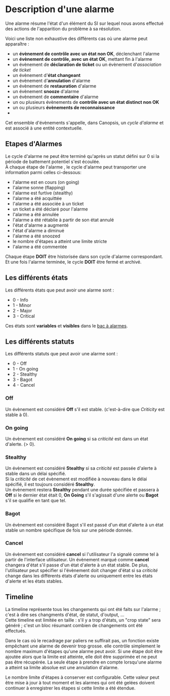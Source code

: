 # Description d'une alarme

Une alarme résume l'état d'un élément du SI sur lequel nous avons effectué des actions de l'apparition du problème à sa résolution.  

Voici une liste non exhaustive des différents cas où une alarme peut apparaître :

*  un **évènement de contrôle avec un état non OK**, déclenchant l'alarme  
*  un **évènement de contrôle, avec un état OK**, mettant fin à l'alarme  
*  un évènement de **déclaration de ticket** ou un évènement d'*association de ticket*  
*  un évènement d'**état changeant**  
*  un évènement d'**annulation** d'alarme  
*  un évènement de **restauration** d'alarme  
*  un évènement **snooze** d'alarme  
*  un évènement de **commentaire** d'alarme  
*  un ou plusieurs évènements de **contrôle avec un état distinct non OK**  
*  un ou plusieurs **évènements de reconnaissance**  
*  
Cet ensemble d'évènements s'appelle, dans Canopsis, un *cycle d'alarme* et est associé à une entité contextuelle.

## Etapes d'Alarmes

Le cycle d'alarme ne peut être terminé qu'après un statut défini sur 0 si la période de battement potentiel s'est écoulée.   
À chaque étape de l'alarme , le cycle d'alarme peut transporter une information parmi celles ci-dessous:  
  
*  l'alarme est en cours (on going)  
*  l'alarme sonne (flapping)  
*  l'alarme est furtive (stealthy)  
*  l'alarme a été acquittée  
*  l'alarme a été associée à un ticket  
*  un ticket a été déclaré pour l'alarme  
*  l'alarme a été annulée  
*  l'alarme a été rétablie à partir de son état annulé  
*  l'état d'alarme a augmenté  
*  l'état d'alarme a diminué  
*  l'alarme a été snoozed  
*  le nombre d'étapes a atteint une limite stricte  
*  l'alarme a été commentée  

Chaque étape **DOIT** être historisée dans son cycle d'alarme correspondant. Et une fois l'alarme terminée, le cycle **DOIT** être fermé et archivé.

## Les différents états

Les différents états que peut avoir une alarme sont :  

*  0 - Info
*  1 - Minor
*  2 - Major
*  3 - Critical

Ces états sont **variables** et **visibles** dans le [bac à alarmes](actions.md).  

## Les différents statuts

Les différents statuts que peut avoir une alarme sont :

*  0 - Off
*  1 - On going
*  2 - Stealthy
*  3 - Bagot
*  4 - Cancel

### Off

Un évènement est considéré **Off** s'il est stable. (c'est-à-dire que _Criticity_ est stable à 0).

### On going

Un évènement est considéré **On going** si sa _criticité_ est dans un état d'alerte. (> 0).

### Stealthy

Un évènement est considéré **Stealthy** si sa _criticité_ est passée d'alerte à stable dans un délai spécifié.  
Si la _criticité_ de cet évènement est modifiée à nouveau dans le délai spécifié, il est toujours considéré **Stealthy**.  
Un évènement restera **Stealthy** pendant une durée spécifiée et passera à **Off** si le dernier état était 0, **On Going** s'il s'agissait d'une alerte ou **Bagot** s'il se qualifie en tant que tel.

### Bagot

Un évènement est considéré Bagot s'il est passé d'un état d'alerte à un état stable un nombre spécifique de fois sur une période donnée.

### Cancel

Un évènement est considéré **cancel** si l'utilisateur l'a signalé comme tel à partir de l'interface utilisateur.
Un évènement marqué comme **cancel** changera d'état s'il passe d'un état d'alerte à un état stable.
De plus, l'utilisateur peut spécifier si l'évènement doit changer d'état si sa _criticité_ change dans les différents états d'alerte ou uniquement entre les états d'alerte et les états stables.

## Timeline

La timeline représente tous les changements qui ont été faits sur l'alarme ; c'est à dire ses changments d'état, de statut, d'output, ...  
Cette timeline est limitée en taille : s'il y a trop d'états, un "crop state" sera généré ; c'est un bloc résumant combien de changements ont été effectués.

Dans le cas où le recadrage par paliers ne suffirait pas, un fonction existe empêchant une alarme de devenir trop grosse. elle contrôle simplement le nombre maximum d'étapes qu'une alarme peut avoir.
Si une étape doit être ajoutée alors que la limite est atteinte, elle doit être supprimée et ne peut pas être récupérée.
La seule étape à prendre en compte lorsqu'une alarme a atteint sa limite absolue est une annulation d'alarme.
  
Le nombre limite d'étapes à conserver est configurable. Cette valeur peut être mise à jour à tout moment et les alarmes qui ont été gelées doivent continuer à enregistrer les étapes si cette limite a été étendue.
